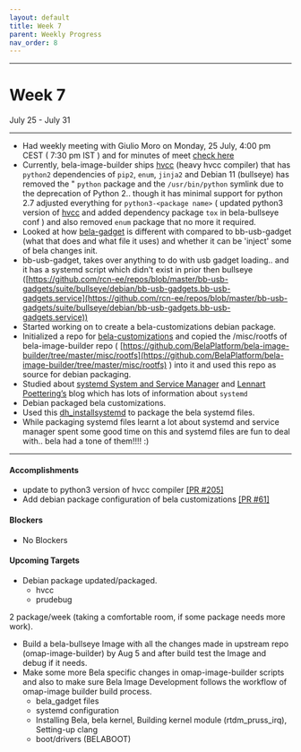 ```yaml
---
layout: default
title: Week 7
parent: Weekly Progress
nav_order: 8
---
```

---
# Week 7
July 25 - July 31

---
- Had weekly meeting with Giulio Moro on Monday, 25 July, 4:00 pm CEST ( 7:30 pm IST ) and for minutes of meet [check here](https://git.beagleboard.org/gsoc/building-bela-images/-/wikis/Weekly-meeting-minutes-of-meet!#week7)
- Currently, bela-image-builder ships [hvcc](https://github.com/giuliomoro/hvcc) (heavy hvcc compiler) that has `python2` dependencies of `pip2`, `enum`, `jinja2` and Debian 11 (bullseye) has removed the " `python` package and the `/usr/bin/python` symlink due to the deprecation of Python 2.. though it has minimal support for python 2.7 adjusted everything for `python3-<package name>` ( updated python3 version of [hvcc](https://github.com/Wasted-Audio/hvcc/) and added dependency package `tox` in bela-bullseye conf ) and also removed `enum` package that no more it required.
- Looked at how [bela-gadget](https://github.com/BelaPlatform/bela-image-builder/blob/master/misc/rootfs/opt/Bela/bela_gadget.sh) is different with compared to bb-usb-gadget (what that does and what file it uses) and whether it can be 'inject' some of bela changes init.
- bb-usb-gadget, takes over anything to do with usb gadget loading.. and it has a systemd script which didn't exist in prior then bullseye ([https://github.com/rcn-ee/repos/blob/master/bb-usb-gadgets/suite/bullseye/debian/bb-usb-gadgets.bb-usb-gadgets.service](https://github.com/rcn-ee/repos/blob/master/bb-usb-gadgets/suite/bullseye/debian/bb-usb-gadgets.bb-usb-gadgets.service))
- Started working on to create a bela-customizations debian package.
- Initialized a repo for [bela-customizations](https://git.beagleboard.org/krvprashanth/bela-customizations) and copied the /misc/rootfs of bela-image-builder repo ( [https://github.com/BelaPlatform/bela-image-builder/tree/master/misc/rootfs](https://github.com/BelaPlatform/bela-image-builder/tree/master/misc/rootfs) ) into it and used this repo as source for debian packaging.
- Studied about [systemd System and Service Manager](https://www.freedesktop.org/wiki/Software/systemd/) and [Lennart Poettering’s](http://0pointer.de/blog/) blog which has lots of information about `systemd`
- Debian packaged bela customizations.
- Used this [dh_installsystemd](https://man7.org/linux/man-pages/man1/dh_installsystemd.1.html) to package the bela systemd files.
- While packaging systemd files learnt a lot about systemd and service manager spent some good time on this and systemd files are fun to deal with.. bela had a tone of them!!!! :)

----

#### **Accomplishments**
- update to python3 version of hvcc compiler [[PR #205]](https://github.com/RobertCNelson/omap-image-builder/pull/205) 
- Add debian package configuration of bela customizations [[PR #61]](https://github.com/rcn-ee/repos/pull/61)
    

#### **Blockers**
- No Blockers

#### **Upcoming Targets**
- Debian package updated/packaged.
    - hvcc
    - prudebug

2 package/week (taking a comfortable room, if some package needs more work). 

- Build a bela-bullseye Image with all the changes made in upstream repo (omap-image-builder) by Aug 5 and after build test the Image and debug if it needs.
- Make some more Bela specific changes in omap-image-builder scripts and also to make sure Bela Image Development follows the workflow of omap-image builder build process.
    - bela_gadget files
    - systemd configuration
    - Installing Bela, bela kernel, Building kernel module (rtdm_pruss_irq), Setting-up clang
    - boot/drivers (BELABOOT)







